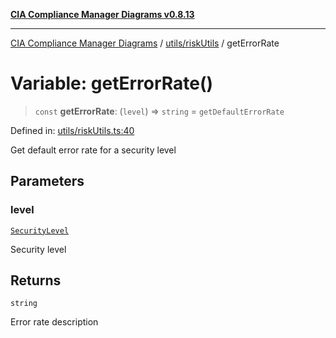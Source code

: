[**CIA Compliance Manager Diagrams v0.8.13**](../../../README.md)

***

[CIA Compliance Manager Diagrams](../../../modules.md) / [utils/riskUtils](../README.md) / getErrorRate

# Variable: getErrorRate()

> `const` **getErrorRate**: (`level`) => `string` = `getDefaultErrorRate`

Defined in: [utils/riskUtils.ts:40](https://github.com/Hack23/cia-compliance-manager/blob/2f6ce8651c6fa9a0d9c8860576f0ee67ef038efd/src/utils/riskUtils.ts#L40)

Get default error rate for a security level

## Parameters

### level

[`SecurityLevel`](../../../types/cia/type-aliases/SecurityLevel.md)

Security level

## Returns

`string`

Error rate description
